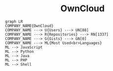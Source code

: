 <h1 align="center">OwnCloud</h1>

```mermaid
graph LR
COMPANY_NAME{OwnCloud}
COMPANY_NAME ---> U{Users} ---> UN[88]
COMPANY_NAME ---> R{Repositories} ---> RN[1337]
COMPANY_NAME ---> G{Gists} ---> GN[0]
COMPANY_NAME ---> ML{Most Used<br>Languages}
ML --> JavaScript
ML --> Python
ML --> Java
ML --> PHP
ML --> Shell
```
